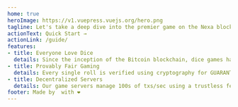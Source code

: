 ```yaml
---
home: true
heroImage: https://v1.vuepress.vuejs.org/hero.png
tagline: Let's take a deep dive into the premier game on the Nexa blockchain.
actionText: Quick Start →
actionLink: /guide/
features:
- title: Everyone Love Dice
  details: Since the inception of the Bitcoin blockchain, dice games have always been a crowd favorite.
- title: Provably Fair Gaming
  details: Every single roll is verified using cryptography for GUARANTEED fairness.
- title: Decentralized Servers
  details: Our game servers manage 100s of txs/sec using a trustless federation across (5) geographic locations.
footer: Made by  with ❤️
---
```

